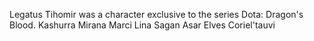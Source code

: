 
Legatus Tihomir was a character exclusive to the series Dota: Dragon's Blood.
Kashurra Mirana  Marci  Lina Sagan Asar
Elves Coriel'tauvi

